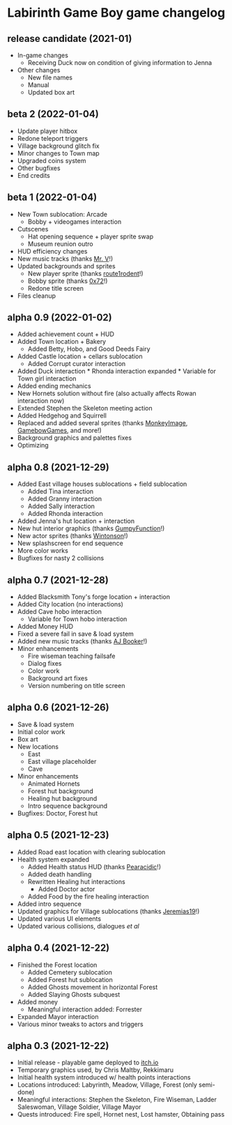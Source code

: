 Labirinth Game Boy game changelog
=====
## release candidate (2021-01)

* In-game changes
	* Receiving Duck now on condition of giving information to Jenna
* Other changes
	* New file names
	* Manual
	* Updated box art

## beta 2 (2022-01-04)

* Update player hitbox
* Redone teleport triggers
* Village background glitch fix
* Minor changes to Town map
* Upgraded coins system
* Other bugfixes
* End credits

## beta 1 (2022-01-04)

* New Town sublocation: Arcade
	* Bobby + videogames interaction
* Cutscenes
	* Hat opening sequence + player sprite swap
	* Museum reunion outro
* HUD efficiency changes
* New music tracks (thanks [Mr. V](https://victorvaldez.itch.io/gb-studio-tracks-vol-1)!)
* Updated backgrounds and sprites
	* New player sprite (thanks [route1rodent](https://route1rodent.itch.io/16x16-rpg-character-sprite-sheet)!)
	* Bobby sprite (thanks [0x72](https://0x72.itch.io/2bitcharactergenerator)!)
	* Redone title screen
* Files cleanup


## alpha 0.9 (2022-01-02)

* Added achievement count + HUD
* Added Town location + Bakery
	* Added Betty, Hobo, and Good Deeds Fairy
* Added Castle location + cellars sublocation
	* Added Corrupt curator interaction
* Added Duck interaction
		* Rhonda interaction expanded
		* Variable for Town girl interaction
* Added ending mechanics
* New Hornets solution without fire (also actually affects Rowan interaction now)
* Extended Stephen the Skeleton meeting action
* Added Hedgehog and Squirrell
* Replaced and added several sprites (thanks [MonkeyImage](https://monkeyimage.itch.io/world-tilesets-remastered), [GamebowGames](https://gamebowgames.itch.io/16x16-small-animals-for-use-with-gbstudio), and more!)
* Background graphics and palettes fixes
* Optimizing

## alpha 0.8 (2021-12-29)

* Added East village houses sublocations + field sublocation
	* Added Tina interaction
	* Added Granny interaction
	* Added Sally interaction
	* Added Rhonda interaction
* Added Jenna's hut location + interaction
* New hut interior graphics (thanks [GumpyFunction](https://gumpyfunction.itch.io/)!)
* New actor sprites (thanks [Wintonson](https://wintonson.itch.io/gb-studio-sprites)!)
* New splashscreen for end sequence
* More color works
* Bugfixes for nasty 2 collisions

## alpha 0.7 (2021-12-28)

* Added Blacksmith Tony's forge location + interaction
* Added City location (no interactions)
* Added Cave hobo interaction
	* Variable for Town hobo interaction
* Added Money HUD
* Fixed a severe fail in save & load system
* Added new music tracks (thanks [AJ Booker](https://ajbooker.itch.io/fantasypack)!)
* Minor enhancements
	* Fire wiseman teaching failsafe
	* Dialog fixes
	* Color work
	* Background art fixes
	* Version numbering on title screen

## alpha 0.6 (2021-12-26)

* Save & load system
* Initial color work
* Box art
* New locations
	* East
	* East village placeholder
	* Cave
* Minor enhancements
	* Animated Hornets
	* Forest hut background
	* Healing hut background
	* Intro sequence background
* Bugfixes: Doctor, Forest hut

## alpha 0.5 (2021-12-23)

* Added Road east location with clearing sublocation
* Health system expanded
  * Added Health status HUD (thanks [Pearacidic](https://gbstudiocentral.com/tips/basics-creating-a-hud/)!)
  * Added death handling
  * Rewritten Healing hut interactions
	* Added Doctor actor
  * Added Food by the fire healing interaction
* Added intro  sequence
* Updated graphics for Village sublocations (thanks [Jeremias19](https://jeremias19.itch.io/)!)
* Updated various UI elements
* Updated various collisions, dialogues _et al_

## alpha 0.4 (2021-12-22)

* Finished the Forest location
  * Added Cemetery sublocation
  * Added Forest hut sublocation
  * Added Ghosts movement in horizontal Forest
  * Added Slaying Ghosts subquest
* Added money
  * Meaningful interaction added: Forrester
* Expanded Mayor interaction
* Various minor tweaks to actors and triggers

## alpha 0.3 (2021-12-22)

* Initial release - playable game deployed to [itch.io](https://godai78.itch.io/labirinth)
* Temporary graphics used, by Chris Maltby, Rekkimaru
* Initial health system introduced w/ health points interactions
* Locations introduced: Labyrinth, Meadow, Village, Forest (only semi-done)
* Meaningful interactions: Stephen the Skeleton, Fire Wiseman, Ladder Saleswoman, Village Soldier, Village Mayor
* Quests introduced: Fire spell, Hornet nest, Lost hamster, Obtaining pass
